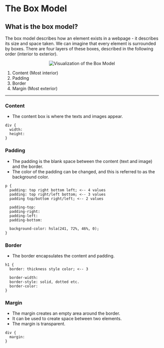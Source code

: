 # The Box Model

## What is the box model? 
The box model describes how an element exists in a webpage - it describes its size and space taken. We can imagine that every element is surrounded by boxes.
There are four layers of these boxes, described in the following order (interior to exterior). 

<p align="center">
  <img src="https://upload.wikimedia.org/wikipedia/commons/7/7a/Boxmodell-detail.png" alt="Visualization of the Box Model">
</p>

1. Content (Most interior) 
2. Padding
3. Border
4. Margin (Most exterior)

***

### Content
* The content box is where the texts and images appear.

```
div {
  width: 
  height: 
}
```

### Padding
* The padding is the blank space between the content (text and image) and the border.
* The color of the padding can be changed, and this is referred to as the background color.

```
p {
  padding: top right bottom left; <-- 4 values
  padding: top right/left bottom; <-- 3 values
  padding top/bottom right/left; <-- 2 values

  padding-top: 
  padding-right: 
  padding-left:
  padding-bottom: 

  background-color: hsla(241, 72%, 46%, 0);
}
```

### Border
* The border encapsulates the content and padding.

```
h1 {
  border: thickness style color; <-- 3

  border-width:
  border-style: solid, dotted etc. 
  border-color:  
}
```

### Margin
* The margin creates an empty area around the border.
* It can be used to create space between two elements.
* The margin is transparent.

```
div {
  margin:
}
```
